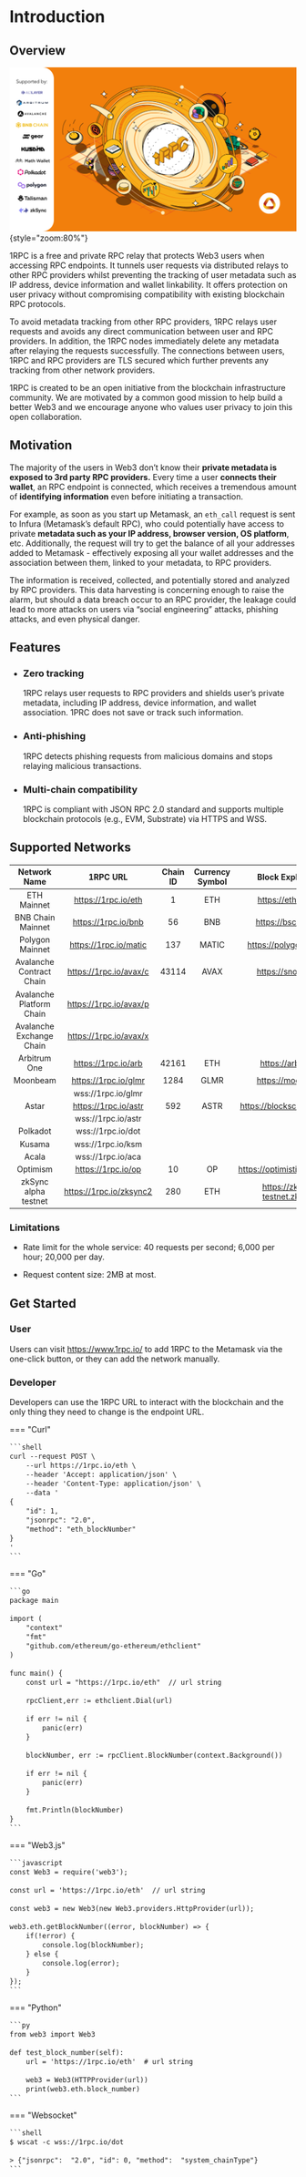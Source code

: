 # Introduction

## Overview

![](../assets/1rpc/1rpc-image.png){style="zoom:80%"}

1RPC is a free and private RPC relay that protects Web3 users when accessing RPC endpoints. It tunnels user requests via distributed relays to other RPC providers whilst preventing the tracking of user metadata such as IP address, device information and wallet linkability. It offers protection on user privacy without compromising compatibility with existing blockchain RPC protocols.

To avoid metadata tracking from other RPC providers, 1RPC relays user requests and avoids any direct communication between user and RPC providers. In addition, the 1RPC nodes immediately delete any metadata after relaying the requests successfully. The connections between users, 1RPC and RPC providers are TLS secured which further prevents any tracking from other network providers. 

1RPC is created to be an open initiative from the blockchain infrastructure community. We are motivated by a common good mission to help build a better Web3 and we encourage anyone who values user privacy to join this open collaboration.

## Motivation

The majority of the users in Web3 don’t know their **private metadata is exposed to 3rd party RPC providers.** Every time a user **connects their wallet**, an RPC endpoint is connected, which receives a tremendous amount of **identifying information** even before initiating a transaction.

For example, as soon as you start up Metamask, an `eth_call` request is sent to Infura (Metamask’s default RPC), who could potentially have access to private **metadata such as your IP address, browser version, OS platform**, etc. Additionally, the request will try to get the balance of all your addresses added to Metamask - effectively exposing all your wallet addresses and the association between them, linked to your metadata, to RPC providers. 

The information is received, collected, and potentially stored and analyzed by RPC providers. This data harvesting is concerning enough to raise the alarm, but should a data breach occur to an RPC provider, the leakage could lead to more attacks on users via “social engineering” attacks, phishing attacks, and even physical danger.

## Features

- ### Zero tracking

    1RPC relays user requests to RPC providers and shields user’s private metadata, including IP address, device information, and wallet association. 1PRC does not save or track such information.

- ### Anti-phishing

    1RPC detects phishing requests from malicious domains and stops relaying malicious transactions. 

- ### Multi-chain compatibility

    1RPC is compliant with JSON RPC 2.0 standard and supports multiple blockchain protocols (e.g., EVM, Substrate) via HTTPS and WSS.

## Supported Networks

| Network Name | 1RPC URL | Chain ID | Currency Symbol | Block Explorer URL |
|:------------:|:--------:|:--------:|:---------------:|:------------------:|
| ETH Mainnet | https://1rpc.io/eth | 1 | ETH | https://etherscan.io |
| BNB Chain Mainnet | https://1rpc.io/bnb | 56 | BNB | https://bscscan.com |
| Polygon Mainnet | https://1rpc.io/matic | 137 | MATIC | https://polygonscan.com |
| Avalanche Contract Chain | https://1rpc.io/avax/c | 43114 | AVAX | https://snowtrace.io |
| Avalanche Platform Chain | https://1rpc.io/avax/p | | | |
| Avalanche Exchange Chain | https://1rpc.io/avax/x | | | |
| Arbitrum One | https://1rpc.io/arb | 42161 | ETH | https://arbiscan.io |
| Moonbeam | https://1rpc.io/glmr | 1284 | GLMR | https://moonscan.io |
| | wss://1rpc.io/glmr | | |
| Astar | https://1rpc.io/astr | 592 | ASTR | https://blockscout.com/astar |
| | wss://1rpc.io/astr | | |
| Polkadot | wss://1rpc.io/dot | | |
| Kusama | wss://1rpc.io/ksm | | |
| Acala | wss://1rpc.io/aca | | |
| Optimism | https://1rpc.io/op | 10 | OP | https://optimistic.etherscan.io |
| zkSync alpha testnet | https://1rpc.io/zksync2 | 280 | ETH | https://zksync2-testnet.zkscan.io |

### Limitations

* Rate limit for the whole service: 40 requests per second; 6,000 per hour; 20,000 per day.

* Request content size: 2MB at most.

## Get Started

### User

Users can visit https://www.1rpc.io/ to add 1RPC to the Metamask via the one-click button, or they can add the network manually.

### Developer

Developers can use the 1RPC URL to interact with the blockchain and the only thing they need to change is the endpoint URL.

=== "Curl"

    ```shell
    curl --request POST \
        --url https://1rpc.io/eth \
        --header 'Accept: application/json' \
        --header 'Content-Type: application/json' \
        --data '
    {
        "id": 1,
        "jsonrpc": "2.0",
        "method": "eth_blockNumber"
    }
    '
    ```

=== "Go"

    ```go
    package main

    import (
        "context"
        "fmt"
        "github.com/ethereum/go-ethereum/ethclient"
    )

    func main() {
        const url = "https://1rpc.io/eth"  // url string
        
        rpcClient,err := ethclient.Dial(url)
        
        if err != nil {
            panic(err)
        }
        
        blockNumber, err := rpcClient.BlockNumber(context.Background())
        
        if err != nil {
            panic(err)
        }
        
        fmt.Println(blockNumber)
    }
    ```

=== "Web3.js"

    ```javascript
    const Web3 = require('web3');

    const url = 'https://1rpc.io/eth'  // url string

    const web3 = new Web3(new Web3.providers.HttpProvider(url));

    web3.eth.getBlockNumber((error, blockNumber) => {
        if(!error) {
            console.log(blockNumber);
        } else {
            console.log(error);
        }
    });
    ```

=== "Python"

    ```py
    from web3 import Web3
            
    def test_block_number(self):
        url = 'https://1rpc.io/eth'  # url string
        
        web3 = Web3(HTTPProvider(url))
        print(web3.eth.block_number)
    ```

=== "Websocket"

    ```shell
    $ wscat -c wss://1rpc.io/dot

    > {"jsonrpc":  "2.0", "id": 0, "method":  "system_chainType"}
    ```
